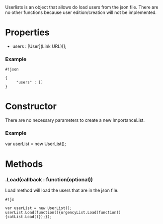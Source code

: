 Userlists is an object that allows do load users from the json file.
There are no other functions because user edition/creation will not be implemented.

# Properties #
* users : [User](Link URL)[];


### Example ###

```
#!json

{
     "users" : []
}

```

# Constructor #
There are no necessary parameters to create a new ImportanceList.

### Example ###
var userList = new UserList();

# Methods #

### .Load(callback : function(optional)) ###
Load method will load the users that are in the json file.

```
#!js

var userList = new UserList();
userList.Load(function(){urgencyList.Load(function(){catList.Load()});});

```